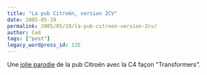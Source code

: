 ```yaml
---
title: "La pub Citroën, version 2CV"
date: 2005-05-19
permalink: 2005/05/19/la-pub-citroen-version-2cv/
author: Ced
tags: ["post"]
legacy_wordpress_id: 135
---
```


Une [jolie parodie](http://www.themoog.f2s.com/2CV.wmv) de la pub Citroën avec la C4 façon "Transformers".

[<img src="https://64k.be/wp-content/uploads/2006/web/2cv.jpg" alt="" />](http://www.themoog.f2s.com/2CV.wmv)

<!-- excerpt -->
